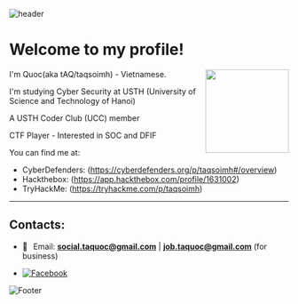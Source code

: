 ![header](https://capsule-render.vercel.app/api?type=waving&color=gradient&height=200&section=header&fontSize=50)

# Welcome to my profile!

<img align="right" height="150" src="https://media1.tenor.com/m/GLZZKZJyJAEAAAAd/dance-dancing-duck.gif"  />

I'm Quoc(aka tAQ/taqsoimh) - Vietnamese.

I'm studying Cyber Security at USTH (University of Science and Technology of Hanoi)

A USTH Coder Club (UCC) member

CTF Player - Interested in SOC and DFIF

You can find me at:

- CyberDefenders: (https://cyberdefenders.org/p/taqsoimh#/overview)
- Hackthebox: (https://app.hackthebox.com/profile/1631002)
- TryHackMe: (https://tryhackme.com/p/taqsoimh)
  
***



## Contacts:
* 📧⠀Email: <a href="social.taquoc@gmail.com">**social.taquoc@gmail.com**</a> | <a href="job.taquoc@gmail.com">**job.taquoc@gmail.com**</a>  (for business) <br>

* [![Facebook](https://img.shields.io/badge/Facebook-1877F2?style=for-the-badge&logo=facebook&logoColor=white)](https://facebook.com/taq.soimh)






![Footer](https://capsule-render.vercel.app/api?type=waving&color=gradient&height=100&section=footer)
